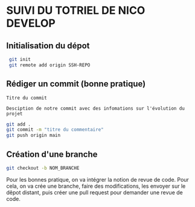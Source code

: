 # SUIVI DU TOTRIEL DE NICO DEVELOP

## Initialisation du dépot

```bash
 git init
 git remote add origin SSH-REPO
```

## Rédiger un commit (bonne pratique)

```
Titre du commit

Desciption de notre commit avec des infomations sur l'évolution du projet
```

```bash
git add .
git commit -m "titre du commentaire"
git push origin main
```

## Création d'une branche

```bash
git checkout -b NOM_BRANCHE
```

Pour les bonnes pratique, on va intégrer la notion de revue de code. Pour cela, on va crée une branche, faire des modifications, les envoyer sur le dêpot distant, puis créer une pull request pour demander une revue de code.
